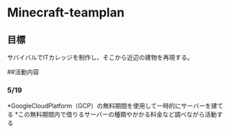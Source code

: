 # Minecraft-teamplan

## 目標

サバイバルでITカレッジを制作し、そこから近辺の建物を再現する。  



##活動内容
### 5/19

*GoogleCloudPlatform（GCP）の無料期間を使用して一時的にサーバーを建てる
*この無料期間内で借りるサーバーの種類やかかる料金など調べながら活動する
